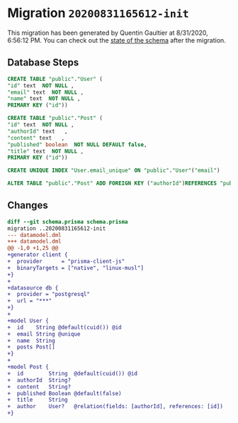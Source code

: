 # Migration `20200831165612-init`

This migration has been generated by Quentin Gaultier at 8/31/2020, 6:56:12 PM.
You can check out the [state of the schema](./schema.prisma) after the migration.

## Database Steps

```sql
CREATE TABLE "public"."User" (
"id" text  NOT NULL ,
"email" text  NOT NULL ,
"name" text  NOT NULL ,
PRIMARY KEY ("id"))

CREATE TABLE "public"."Post" (
"id" text  NOT NULL ,
"authorId" text   ,
"content" text   ,
"published" boolean  NOT NULL DEFAULT false,
"title" text  NOT NULL ,
PRIMARY KEY ("id"))

CREATE UNIQUE INDEX "User.email_unique" ON "public"."User"("email")

ALTER TABLE "public"."Post" ADD FOREIGN KEY ("authorId")REFERENCES "public"."User"("id") ON DELETE SET NULL ON UPDATE CASCADE
```

## Changes

```diff
diff --git schema.prisma schema.prisma
migration ..20200831165612-init
--- datamodel.dml
+++ datamodel.dml
@@ -1,0 +1,25 @@
+generator client {
+  provider      = "prisma-client-js"
+  binaryTargets = ["native", "linux-musl"]
+}
+
+datasource db {
+  provider = "postgresql"
+  url = "***"
+}
+
+model User {
+  id    String @default(cuid()) @id
+  email String @unique
+  name  String
+  posts Post[]
+}
+
+model Post {
+  id        String  @default(cuid()) @id
+  authorId  String?
+  content   String?
+  published Boolean @default(false)
+  title     String
+  author    User?   @relation(fields: [authorId], references: [id])
+}
```



